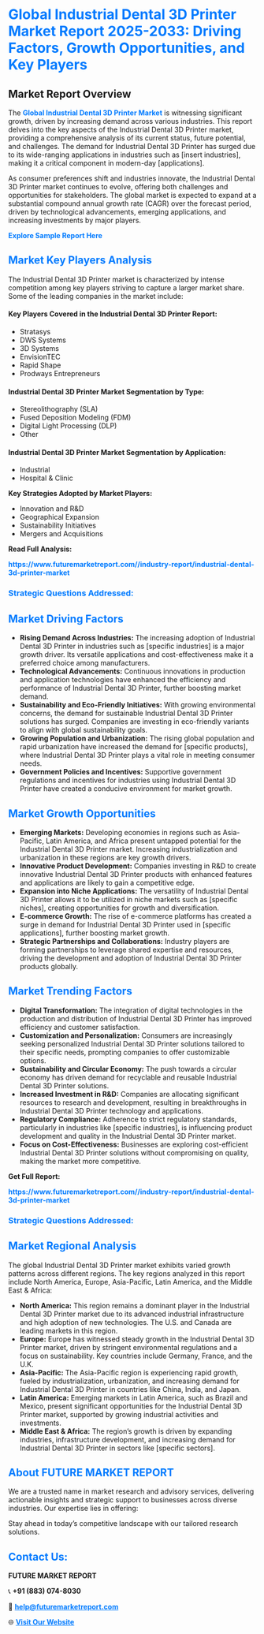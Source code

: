 <h1 style="color: #007BFF;">Global Industrial Dental 3D Printer Market Report 2025-2033: Driving Factors, Growth Opportunities, and Key Players</h1>

<section id="overview">
<h2>Market Report Overview</h2>
<p>The <a href="https://www.futuremarketreport.com//industry-report/industrial-dental-3d-printer-market" style="color: #007BFF; text-decoration: none;"><strong>Global Industrial Dental 3D Printer Market</strong></a> is witnessing significant growth, driven by increasing demand across various industries. This report delves into the key aspects of the Industrial Dental 3D Printer market, providing a comprehensive analysis of its current status, future potential, and challenges. The demand for Industrial Dental 3D Printer has surged due to its wide-ranging applications in industries such as [insert industries], making it a critical component in modern-day [applications].</p>
<p>As consumer preferences shift and industries innovate, the Industrial Dental 3D Printer market continues to evolve, offering both challenges and opportunities for stakeholders. The global market is expected to expand at a substantial compound annual growth rate (CAGR) over the forecast period, driven by technological advancements, emerging applications, and increasing investments by major players.</p>
</section>

<section id="overview">
<p><a href="https://www.futuremarketreport.com//request-sample/reportId=79451" style="color: #007BFF; text-decoration: none;"><strong>Explore Sample Report Here</strong></a></p>
</section>

<section id="key-players">
<h2 style="color: #007BFF;">Market Key Players Analysis</h2>
<p>The Industrial Dental 3D Printer market is characterized by intense competition among key players striving to capture a larger market share. Some of the leading companies in the market include:</p>
<h4>Key Players Covered in the Industrial Dental 3D Printer Report:</h4>
<ul><li>Stratasys</li><li>DWS Systems</li><li>3D Systems</li><li>EnvisionTEC</li><li>Rapid Shape</li><li>Prodways Entrepreneurs</li></ul>
<h4>Industrial Dental 3D Printer Market Segmentation by Type:</h4>
<ul><li>Stereolithography (SLA)</li><li>Fused Deposition Modeling (FDM)</li><li>Digital Light Processing (DLP)</li><li>Other</li></ul>

<h4>Industrial Dental 3D Printer Market Segmentation by Application:</h4>
<ul><li>Industrial</li><li>Hospital &amp; Clinic</li></ul>
<p><strong>Key Strategies Adopted by Market Players:</strong></p>
<ul>
<li>Innovation and R&D</li>
<li>Geographical Expansion</li>
<li>Sustainability Initiatives</li>
<li>Mergers and Acquisitions</li>
</ul>
</section>

<section>
<p><strong>Read Full Analysis: </strong></p><a href="https://www.futuremarketreport.com//industry-report/industrial-dental-3d-printer-market" style="color: #007BFF; text-decoration: none;"><strong>https://www.futuremarketreport.com//industry-report/industrial-dental-3d-printer-market</strong></a>
<h3 style="color: #007BFF;">Strategic Questions Addressed:</h3>
</section>

<section id="driving-factors">
<h2 style="color: #007BFF;">Market Driving Factors</h2>
<ul>
<li><strong>Rising Demand Across Industries:</strong> The increasing adoption of Industrial Dental 3D Printer in industries such as [specific industries] is a major growth driver. Its versatile applications and cost-effectiveness make it a preferred choice among manufacturers.</li>
<li><strong>Technological Advancements:</strong> Continuous innovations in production and application technologies have enhanced the efficiency and performance of Industrial Dental 3D Printer, further boosting market demand.</li>
<li><strong>Sustainability and Eco-Friendly Initiatives:</strong> With growing environmental concerns, the demand for sustainable Industrial Dental 3D Printer solutions has surged. Companies are investing in eco-friendly variants to align with global sustainability goals.</li>
<li><strong>Growing Population and Urbanization:</strong> The rising global population and rapid urbanization have increased the demand for [specific products], where Industrial Dental 3D Printer plays a vital role in meeting consumer needs.</li>
<li><strong>Government Policies and Incentives:</strong> Supportive government regulations and incentives for industries using Industrial Dental 3D Printer have created a conducive environment for market growth.</li>
</ul>
</section>

<section id="growth-opportunities">
<h2 style="color: #007BFF;">Market Growth Opportunities</h2>
<ul>
<li><strong>Emerging Markets:</strong> Developing economies in regions such as Asia-Pacific, Latin America, and Africa present untapped potential for the Industrial Dental 3D Printer market. Increasing industrialization and urbanization in these regions are key growth drivers.</li>
<li><strong>Innovative Product Development:</strong> Companies investing in R&D to create innovative Industrial Dental 3D Printer products with enhanced features and applications are likely to gain a competitive edge.</li>
<li><strong>Expansion into Niche Applications:</strong> The versatility of Industrial Dental 3D Printer allows it to be utilized in niche markets such as [specific niches], creating opportunities for growth and diversification.</li>
<li><strong>E-commerce Growth:</strong> The rise of e-commerce platforms has created a surge in demand for Industrial Dental 3D Printer used in [specific applications], further boosting market growth.</li>
<li><strong>Strategic Partnerships and Collaborations:</strong> Industry players are forming partnerships to leverage shared expertise and resources, driving the development and adoption of Industrial Dental 3D Printer products globally.</li>
</ul>
</section>

<section id="trending-factors">
<h2 style="color: #007BFF;">Market Trending Factors</h2>
<ul>
<li><strong>Digital Transformation:</strong> The integration of digital technologies in the production and distribution of Industrial Dental 3D Printer has improved efficiency and customer satisfaction.</li>
<li><strong>Customization and Personalization:</strong> Consumers are increasingly seeking personalized Industrial Dental 3D Printer solutions tailored to their specific needs, prompting companies to offer customizable options.</li>
<li><strong>Sustainability and Circular Economy:</strong> The push towards a circular economy has driven demand for recyclable and reusable Industrial Dental 3D Printer solutions.</li>
<li><strong>Increased Investment in R&D:</strong> Companies are allocating significant resources to research and development, resulting in breakthroughs in Industrial Dental 3D Printer technology and applications.</li>
<li><strong>Regulatory Compliance:</strong> Adherence to strict regulatory standards, particularly in industries like [specific industries], is influencing product development and quality in the Industrial Dental 3D Printer market.</li>
<li><strong>Focus on Cost-Effectiveness:</strong> Businesses are exploring cost-efficient Industrial Dental 3D Printer solutions without compromising on quality, making the market more competitive.</li>
</ul>
</section>

<section>
<p><strong>Get Full Report: </strong></p><a href="https://www.futuremarketreport.com//industry-report/industrial-dental-3d-printer-market" style="color: #007BFF; text-decoration: none;"><strong>https://www.futuremarketreport.com//industry-report/industrial-dental-3d-printer-market</strong></a>
<h3 style="color: #007BFF;">Strategic Questions Addressed:</h3>
</section>


<section id="regional-analysis">
<h2 style="color: #007BFF;">Market Regional Analysis</h2>
<p>The global Industrial Dental 3D Printer market exhibits varied growth patterns across different regions. The key regions analyzed in this report include North America, Europe, Asia-Pacific, Latin America, and the Middle East & Africa:</p>
<ul>
<li><strong>North America:</strong> This region remains a dominant player in the Industrial Dental 3D Printer market due to its advanced industrial infrastructure and high adoption of new technologies. The U.S. and Canada are leading markets in this region.</li>
<li><strong>Europe:</strong> Europe has witnessed steady growth in the Industrial Dental 3D Printer market, driven by stringent environmental regulations and a focus on sustainability. Key countries include Germany, France, and the U.K.</li>
<li><strong>Asia-Pacific:</strong> The Asia-Pacific region is experiencing rapid growth, fueled by industrialization, urbanization, and increasing demand for Industrial Dental 3D Printer in countries like China, India, and Japan.</li>
<li><strong>Latin America:</strong> Emerging markets in Latin America, such as Brazil and Mexico, present significant opportunities for the Industrial Dental 3D Printer market, supported by growing industrial activities and investments.</li>
<li><strong>Middle East & Africa:</strong> The region’s growth is driven by expanding industries, infrastructure development, and increasing demand for Industrial Dental 3D Printer in sectors like [specific sectors].</li>
</ul>
</section>

<footer>
<h2 style="color: #007BFF;">About FUTURE MARKET REPORT</h2>
<p>We are a trusted name in market research and advisory services, delivering actionable insights and strategic support to businesses across diverse industries. Our expertise lies in offering:</p>

<p>Stay ahead in today’s competitive landscape with our tailored research solutions.</p>

<h2 style="color: #007BFF;">Contact Us:</h2>
<p><strong>FUTURE MARKET REPORT</strong></p>
<p>📞 <strong>+91 (883) 074-8030</strong></p>
<p>📧 <strong><a href="mailto:help@futuremarketreport.com" style="color: #007BFF;">help@futuremarketreport.com</a></strong></p>
<p>🌐 <strong><a href="https://www.futuremarketreport.com/" style="color: #007BFF;">Visit Our Website</a></strong></p>
</footer>